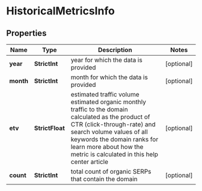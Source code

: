 # HistoricalMetricsInfo


## Properties

| Name | Type | Description | Notes |
|------------ | ------------- | ------------- | -------------|
**year** | **StrictInt** | year for which the data is provided |[optional]|
**month** | **StrictInt** | month for which the data is provided |[optional]|
**etv** | **StrictFloat** | estimated traffic volume<br>estimated organic monthly traffic to the domain<br>calculated as the product of CTR (click-through-rate) and search volume values of all keywords the domain ranks for<br>learn more about how the metric is calculated in this help center article |[optional]|
**count** | **StrictInt** | total count of organic SERPs that contain the domain |[optional]|